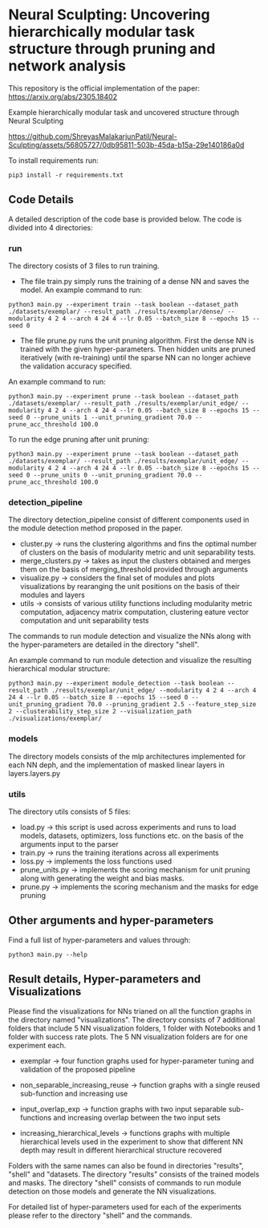 # Neural Sculpting: Uncovering hierarchically modular task structure through pruning and network analysis


This repository is the official implementation of the paper: https://arxiv.org/abs/2305.18402

Example hierarchically modular task and uncovered structure through Neural Sculpting


https://github.com/ShreyasMalakarjunPatil/Neural-Sculpting/assets/56805727/0db95811-503b-45da-b15a-29e140186a0d



To install requirements run:

```setup
pip3 install -r requirements.txt
```

## Code Details 

A detailed description of the code base is provided below. 
The code is divided into 4 directories:

### run

The directory cosists of 3 files to run training. 

* The file train.py simply runs the training of a dense NN and saves the model. 
An example command to run: 

```
python3 main.py --experiment train --task boolean --dataset_path ./datasets/exemplar/ --result_path ./results/exemplar/dense/ --modularity 4 2 4 --arch 4 24 4 --lr 0.05 --batch_size 8 --epochs 15 --seed 0 
```
* The file prune.py runs the unit pruning algorithm. First the dense NN is trained with the given hyper-parameters. Then hidden units are pruned iteratively (with re-training) until the sparse NN can no longer achieve the validation accuracy specified. 

An example command to run:
```
python3 main.py --experiment prune --task boolean --dataset_path ./datasets/exemplar/ --result_path ./results/exemplar/unit_edge/ --modularity 4 2 4 --arch 4 24 4 --lr 0.05 --batch_size 8 --epochs 15 --seed 0 --prune_units 1 --unit_pruning_gradient 70.0 --prune_acc_threshold 100.0
```
To run the edge pruning after unit pruning:
```
python3 main.py --experiment prune --task boolean --dataset_path ./datasets/exemplar/ --result_path ./results/exemplar/unit_edge/ --modularity 4 2 4 --arch 4 24 4 --lr 0.05 --batch_size 8 --epochs 15 --seed 0 --prune_units 0 --unit_pruning_gradient 70.0 --prune_acc_threshold 100.0
```
 
### detection_pipeline

The directory detection_pipeline consist of different components used in the module detection method proposed in the paper.

* cluster.py -> runs the clustering algorithms and fins the optimal number of clusters on the basis of modularity metric and unit separability tests.
* merge_clusters.py -> takes as input the clusters obtained and merges them on the basis of merging_threshold provided through arguments
* visualize.py -> considers the final set of modules and plots visualizations by rearanging the unit positions on the basis of their modules and layers
* utils -> consists of various utility functions including modularity metric computation, adjacency matrix computation, clustering eature vector computation and unit separability tests

The commands to run module detection and visualize the NNs along with the hyper-parameters are detailed in the directory "shell".

An example command to run module detection and visualize the resulting hierarchical modular structure: 
```
python3 main.py --experiment module_detection --task boolean --result_path ./results/exemplar/unit_edge/ --modularity 4 2 4 --arch 4 24 4 --lr 0.05 --batch_size 8 --epochs 15 --seed 0 --unit_pruning_gradient 70.0 --pruning_gradient 2.5 --feature_step_size 2 --clusterability_step_size 2 --visualization_path ./visualizations/exemplar/
```

### models

The directory models consists of the mlp architectures implemented for each NN deph, and the implementation of masked linear layers in layers.layers.py

### utils

The directory utils consists of 5 files:

* load.py -> this script is used across experiments and runs to load models, datasets, optimizers, loss functions etc. on the basis of the arguments input to the parser
* train.py -> runs the training iterations across all experiments
* loss.py -> implements the loss functions used
* prune_units.py -> implements the scoring mechanism for unit pruning along with generating the weight and bias masks.
* prune.py -> implements the scoring mechanism and the masks for edge pruning

## Other arguments and hyper-parameters

Find a full list of hyper-parameters and values through:
```
python3 main.py --help
```

## Result details, Hyper-parameters and Visualizations

Please find the visualizations for NNs trianed on all the function graphs in the directory named "visualizations". 
The directory consists of 7 additional folders that include 5 NN visualization folders, 1 folder with Notebooks and 1 folder with success rate plots. 
The 5 NN visualization folders are for one experiment each. 

* exemplar -> four function graphs used for hyper-parameter tuning and validation of the proposed pipeline

* non_separable_increasing_reuse -> function graphs with a single reused sub-function and increasing use

* input_overlap_exp -> function graphs with two input separable sub-functions and increasing overlap between the two input sets

* increasing_hierarchical_levels -> functions graphs with multiple hierarchical levels used in the experiment to show that different NN depth may result in different hierarchical structure recovered

Folders with the same names can also be found in directories "results", "shell" and "datasets. 
The directory "results" consists of the trained models and masks. 
The directory "shell" consists of commands to run module detection on those models and generate the NN visualizations.

For detailed list of hyper-parameters used for each of the experiments please refer to the directory "shell" and the commands.
